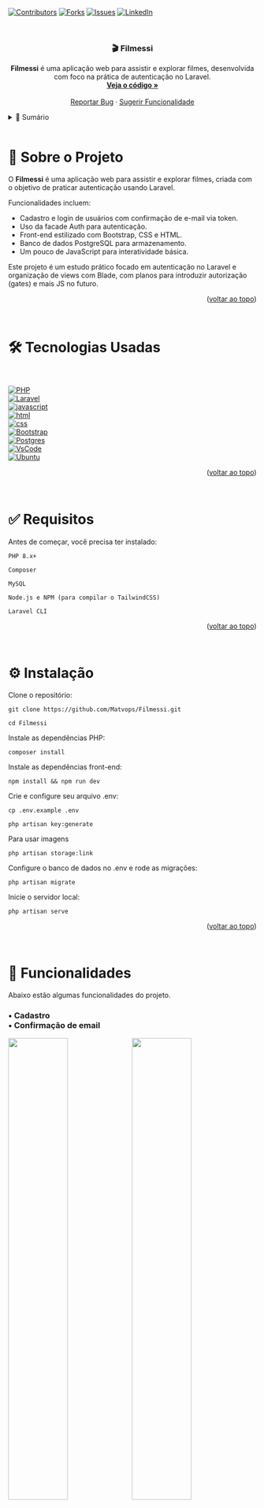 <a id="readme-top"></a>

[![Contributors][contributors-shield]][contributors-url]
[![Forks][forks-shield]][forks-url]
[![Issues][issues-shield]][issues-url]
[![LinkedIn][linkedin-shield]][linkedin-url]

<br> 
<div align="center">
    <h3 align="center">🎬 Filmessi</h3> 
    <p align="center"> <strong>Filmessi</strong> é uma aplicação web para assistir e explorar filmes, desenvolvida com foco na prática de autenticação no Laravel.<br> 
    <a href="https://github.com/Matvops/Filmessi"><strong>Veja o código »</strong></a> 
    <br><br> 
    <a href="https://github.com/Matvops/Filmessi/issues/new?labels=bug">Reportar Bug</a> · <a href="https://github.com/Matvops/Filmessi/issues/new?labels=enhancement">Sugerir Funcionalidade</a> </p> 
</div>



<!-- TABLE OF CONTENTS -->
<details> 
    <summary>📑 Sumário</summary> 
    <ol> 
        <li>
            <a href="#about-the-project">Sobre o Projeto</a>
        </li> 
        <li>
            <a href="#built-with">Tecnologias Utilizadas</a>
        </li> 
        <li>
            <a href="#requirements">Requisitos</a>
        </li> 
        <li>
            <a href="#installation">Instalação</a>
        </li> 
        <li>
            <a href="#usage">Exemplos de Uso</a>
        </li> 
        <li>
            <a href="#roadmap">Planejamento</a>
        </li> 
        <li>
            <a href="#contributing">Contribuindo</a>
        </li> 
        <li>
            <a href="#contact">Contato</a>
        </li> 
    </ol> 
</details>



<!-- ABOUT THE PROJECT -->
<br>
<h1 id="about-the-project"> 📖 Sobre o Projeto </h1>

O <strong>Filmessi</strong> é uma aplicação web para assistir e explorar filmes, criada com o objetivo de praticar autenticação usando Laravel.

Funcionalidades incluem:

<ul>
    <li>
        Cadastro e login de usuários com confirmação de e-mail via token.
    </li>
    <li>
        Uso da facade Auth para autenticação.
    </li>
    <li>
        Front-end estilizado com Bootstrap, CSS e HTML.
    </li>
    <li>
        Banco de dados PostgreSQL para armazenamento.
    </li>
    <li>
        Um pouco de JavaScript para interatividade básica.
    </li>
</ul>

Este projeto é um estudo prático focado em autenticação no Laravel e organização de views com Blade, com planos para introduzir autorização (gates) e mais JS no futuro.

<p align="right">(<a href="#readme-top">voltar ao topo</a>)</p>


<br>
<h1 id="built-with">🛠️ Tecnologias Usadas</h1>
<br>

[![PHP][PHP.com]][PHP-url]
<br>
[![Laravel][Laravel.com]][Laravel-url]
<br>
[![javascript][javascript.com]][javascript-url]
<br>
[![html][html.com]][html-url]
<br>
[![css][css.com]][css-url]
<br>
[![Bootstrap][Bootstrap.com]][Bootstrap-url]
<br>
[![Postgres][Postgres.com]][Postgres-url]
<br>
[![VsCode][VsCode.com]][VsCode-url]
<br>
[![Ubuntu][Ubuntu.com]][Ubuntu-url]


<p align="right">(<a href="#readme-top">voltar ao topo</a>)</p>


<br>
<h1 id="requirements">✅ Requisitos</h1>

Antes de começar, você precisa ter instalado:

    PHP 8.x+

    Composer

    MySQL

    Node.js e NPM (para compilar o TailwindCSS)

    Laravel CLI

<p align="right">(<a href="#readme-top">voltar ao topo</a>)</p>
<br>
<h1 id="installation">⚙️ Instalação</h1>

Clone o repositório:

    git clone https://github.com/Matvops/Filmessi.git

    cd Filmessi

Instale as dependências PHP:

    composer install

Instale as dependências front-end:

    npm install && npm run dev

Crie e configure seu arquivo .env:

    cp .env.example .env

    php artisan key:generate

Para usar imagens 

    php artisan storage:link

Configure o banco de dados no .env e rode as migrações:

    php artisan migrate

Inicie o servidor local:

    php artisan serve

<p align="right">(<a href="#readme-top">voltar ao topo</a>)</p>

<br>
<h1 id="usage">📸 Funcionalidades</h1>

Abaixo estão algumas funcionalidades do projeto.

<h3>• Cadastro <br>• Confirmação de email</h3>
<div>
    <img src="https://github.com/user-attachments/assets/b632d9ef-9d1f-420e-8eeb-55c750a3251a" width="49%">
    <img src="https://github.com/user-attachments/assets/258c1018-b93e-4b80-a4aa-9d71ca49c63f" width="49%">
</div>

<br>

<h2>• Tela home <br>• Tela de filmes favoritados</h2>
<div>
    <img src="https://github.com/user-attachments/assets/2aa7ad05-47d0-4e3d-ae64-e4c62e3376d0" width="49%">
    <img src="https://github.com/user-attachments/assets/2b5f3db6-e44a-40d6-86e5-8ea5e7ee5351" width="49%">
</div>

<br>


<h2>• Visualização de filme <br>• Tela sobre</h2>
<div>
    <img src="https://github.com/user-attachments/assets/1c7e1fda-628b-46f2-ace3-62820c20ce0d" width="49%">
    <img src="https://github.com/user-attachments/assets/45245656-d0dd-47a9-b67a-b0ba8f4d4cbd" width="49%">
</div>

<br>

<h2>• Tela home</h2>

https://github.com/user-attachments/assets/5e6c5345-e9c2-46f9-8e1e-3e51a381d058

<br>


<p align="right">(<a href="#readme-top">voltar ao topo</a>)</p>


<br>
<h1 id="roadmap">🛣️ Planejamento</h1>

[x] - Estrutura base com Laravel e Blade

[x] - Autenticação com confirmação de e-mail

[] - Autorização com Gates

[] - Integração avançada com JavaScript

[] - Melhoria na interface e UX

<p align="right">(<a href="#readme-top">voltar ao topo</a>)</p>


<br>
<h1 id="contributing">🤝 Contribuindo</h1>

    Faça um fork do projeto

    Crie sua branch com a feature (git checkout -b feature/NovaFuncionalidade)

    Commit suas alterações (git commit -m 'Adiciona nova funcionalidade')

    Dê push na branch (git push origin feature/NovaFuncionalidade)

    Abra um Pull Request

<p align="right">(<a href="#readme-top">voltar ao topo</a>)</p>


<br>
<h1 id="contact">📬 Contato</h1>

Matheus Cadenassi - @Matvops

Link do projeto: https://github.com/Matvops/Filmessi
<p align="right">(<a href="#readme-top">voltar ao topo</a>)</p>


[contributors-shield]: https://img.shields.io/github/contributors/matvops/Filmessi?style=for-the-badge
[contributors-url]: https://github.com/Matvops/Filmessi/graphs/contributors
[forks-shield]: https://img.shields.io/github/forks/matvops/Filmessi?style=for-the-badge
[forks-url]: https://github.com/Matvops/Filmessi/network/members
[issues-shield]: https://img.shields.io/github/issues/matvops/Filmessi?style=for-the-badge
[issues-url]: https://github.com/Matvops/Filmessi/issues
[linkedin-shield]: https://img.shields.io/badge/-LinkedIn-black.svg?style=for-the-badge&logo=linkedin&colorB=555
[linkedin-url]: https://www.linkedin.com/in/matheus-cadenassi-799125321/
[product-screenshot]: images/screenshot.png
[PHP.com]: https://img.shields.io/badge/php-%23777BB4.svg?style=for-the-badge&logo=php&logoColor=white
[PHP-url]: https://www.mysql.com/
[Laravel.com]: https://img.shields.io/badge/Laravel-FF2D20?style=for-the-badge&logo=laravel&logoColor=white
[Laravel-url]: https://laravel.com
[Postgres.com]: https://img.shields.io/badge/PostgreSQL-316192?style=for-the-badge&logo=postgresql&logoColor=white
[Postgres-url]: https://www.postgresql.org/
[Bootstrap.com]: https://img.shields.io/badge/Bootstrap-563D7C?style=for-the-badge&logo=bootstrap&logoColor=white
[Bootstrap-url]: https://getbootstrap.com/
[html.com]: https://img.shields.io/badge/HTML5-E34F26?style=for-the-badge&logo=html5&logoColor=white
[html-url]: https://developer.mozilla.org/pt-BR/docs/Web/HTML
[css.com]: https://img.shields.io/badge/CSS3-1572B6?style=for-the-badge&logo=css3&logoColor=white
[css-url]: https://developer.mozilla.org/pt-BR/docs/Web/CSS
[javascript.com]: https://img.shields.io/badge/JavaScript-323330?style=for-the-badge&logo=javascript&logoColor=F7DF1E
[javascript-url]: https://developer.mozilla.org/pt-BR/docs/Web/JavaScript
[VsCode.com]: https://img.shields.io/badge/Visual%20Studio%20Code-0078d7.svg?style=for-the-badge&logo=visual-studio-code&logoColor=white
[VsCode-url]: https://www.mysql.com/
[Ubuntu.com]: https://img.shields.io/badge/Ubuntu-E95420?style=for-the-badge&logo=ubuntu&logoColor=white
[Ubuntu-url]: https://www.mysql.com/
